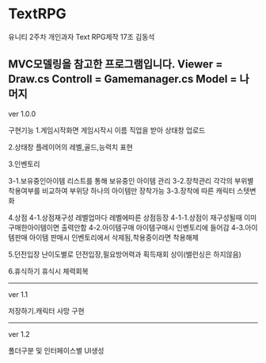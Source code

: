 # TextRPG
 유니티 2주차 개인과자 
 Text RPG제작
 17조 김동석

MVC모델링을 참고한 프로그램입니다.
Viewer = Draw.cs
Controll = Gamemanager.cs
Model = 나머지
 ---------
ver 1.0.0

구현기능
1.게임시작화면
게임시작시 이름 직업을 받아 상태창 업로드

2.상태창
플레이어의 레벨,골드,능력치 표현

3.인벤토리

3-1.보유중인아이템
리스트를 통해 보유중인 아이템 관리
3-2.장착관리
각각의 부위별 착용여부를 비교하여 부위당 하나의 아이템만 장착가능
3-3.장착에 따른 캐릭터 스텟변화

4.상점
4-1.상점재구성
레벨업마다 레벨에따른 상점등장
4-1-1.상점이 재구성될때 이미 구매한아이템이면 출력안함
4-2.아이템구매
아이템구매시 인벤토리에 들어감
4-3.아이템판매
아이템 판매시 인벤토리에서 삭제됨,착용중이라면 착용해제

5.던전입장
난이도별로 던전입장,필요방어력과 획득재회 상이(밸런싱은 하지않음)

6.휴식하기
휴식시 체력회복

----------------
ver 1.1

저장하기.캐릭터 사망 구현
 
--------------
ver 1.2

폴더구분 및 인터페이스별 UI생성
